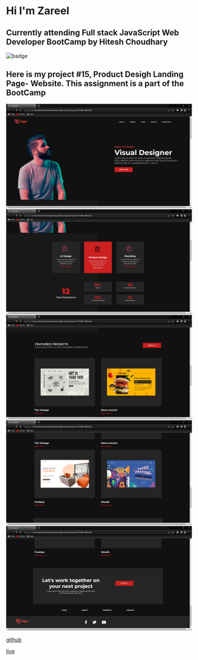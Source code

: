 # Hi I'm Zareel

## Currently attending Full stack JavaScript Web Developer BootCamp by Hitesh Choudhary

![badge](https://img.shields.io/badge/LearnCodeOnline-iNeuron-green)

## Here is my project #15, Product Desigh Landing Page- Website. This assignment is a part of the BootCamp

![image](<./images/Screenshot%20(299).png>)
![image](<./images/Screenshot%20(300).png>)
![image](<./images/Screenshot%20(301).png>)
![image](<./images/Screenshot%20(302).png>)
![image](<./images/Screenshot%20(303).png>)

[github](https://github.com/Zareel/Product-Design-Landing-Page)

[live](https://lively-z-product-design-landing-page.netlify.app/)